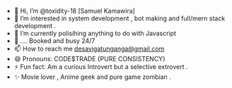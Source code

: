 - 👋 Hi, I’m @toxidity-18 [Samuel Kamawira]
- 👀 I’m interested in system development , bot making and full/mern stack development .
- 🌱 I’m currently polisihing  anything to do with Javascript
- 💞️ .... Booked and busy 24/7
- 📫 How to reach me desavigatunganga@gmail.com
- 😄 Pronouns: CODE$TRADE {PURE CONSISTENCY}
- ⚡ Fun fact: Am a curious Introvert but a selective extrovert .
- ✨ Movie lover , Anime geek and pure game zombian .

<!---
toxidity-18/toxidity-18 is a ✨ special ✨ repository because its `README.md` (this file) appears on your GitHub profile.
You can click the Preview link to take a look at your changes.
--->
